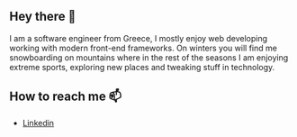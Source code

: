 ## Hey there 👋

I am a software engineer from Greece, I mostly enjoy web developing working with modern front-end frameworks.
On winters you will find me snowboarding on mountains where in the rest of the seasons I am enjoying extreme sports, exploring new places and tweaking stuff in technology. 

## How to reach me 📫 

- [Linkedin](https://www.linkedin.com/in/vasilis-samoladas/)

